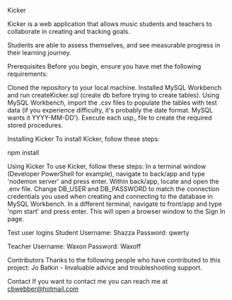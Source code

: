 ﻿Kicker

Kicker is a web application that allows music students and teachers to collaborate in creating and tracking goals.

Students are able to assess themselves, and see measurable progress in their learning journey.

Prerequisites
Before you begin, ensure you have met the following requirements:

Cloned the repository to your local machine.
Installed MySQL Workbench and run createKicker.sql (create db before trying to create tables).
Using MySQL Workbench, import the .csv files to populate the tables with test data (if you experience difficulty, it's probably the date format. MySQL wants it YYYY-MM-DD').
Execute each usp_ file to create the required stored procedures.

Installing Kicker
To install Kicker, follow these steps:

npm install

Using Kicker
To use Kicker, follow these steps:
In a terminal window (Developer PowerShell for example), navigate to back/app and type 'nodemon server' and press enter.
Within back/app, locate and open the .env file. Change DB_USER and DB_PASSWORD to match the connection credentials you used when creating and connecting to the database in MySQL Workbench.
In a different terminal, navigate to front/app and type 'npm start' and press enter. This will open a browser window to the Sign In page.

Test user logins
Student
Username: Shazza
Password: qwerty

Teacher
Username: Waxon
Password: Waxoff

Contributors
Thanks to the following people who have contributed to this project:
Jo Batkin - Invaluable advice and troubleshooting support.

Contact
If you want to contact me you can reach me at cbwebber@hotmail.com